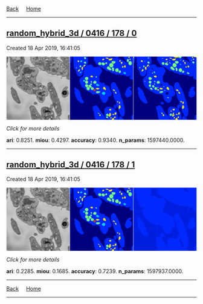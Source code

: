 
[Back](..)&nbsp;&nbsp;&nbsp;&nbsp;&nbsp;[Home](https://leapmanlab.github.io/snapshots)

---

<div class="summary"><a href="0"><h2>random_hybrid_3d / 0416 / 178 / 0</h2></a><p>Created 18 Apr 2019, 16:41:05
</p><a href="0"><img src="0/media/summary.png" align="center"></a><p>
<i>Click for more details</i>
</p></div>

**ari**: 0.8251. **miou**: 0.4297. **accuracy**: 0.9340. **n_params**: 1597440.0000. 

---

<div class="summary"><a href="1"><h2>random_hybrid_3d / 0416 / 178 / 1</h2></a><p>Created 18 Apr 2019, 16:41:05
</p><a href="1"><img src="1/media/summary.png" align="center"></a><p>
<i>Click for more details</i>
</p></div>

**ari**: 0.2285. **miou**: 0.1685. **accuracy**: 0.7239. **n_params**: 1597937.0000. 

---

[Back](..)&nbsp;&nbsp;&nbsp;&nbsp;&nbsp;[Home](https://leapmanlab.github.io/snapshots)

---